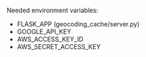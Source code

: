 Needed environment variables:

* FLASK_APP (geocoding_cache/server.py)
* GOOGLE_API_KEY
* AWS_ACCESS_KEY_ID
* AWS_SECRET_ACCESS_KEY

